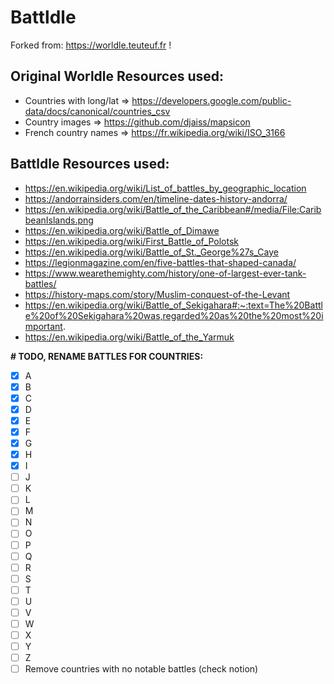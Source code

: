 # Batt**l**dle

Forked from: https://worldle.teuteuf.fr !

## Original Worldle Resources used:

- Countries with long/lat => https://developers.google.com/public-data/docs/canonical/countries_csv
- Country images => https://github.com/djaiss/mapsicon
- French country names => https://fr.wikipedia.org/wiki/ISO_3166

## Battldle Resources used:

- https://en.wikipedia.org/wiki/List_of_battles_by_geographic_location
- https://andorrainsiders.com/en/timeline-dates-history-andorra/
- https://en.wikipedia.org/wiki/Battle_of_the_Caribbean#/media/File:CaribbeanIslands.png
- https://en.wikipedia.org/wiki/Battle_of_Dimawe
- https://en.wikipedia.org/wiki/First_Battle_of_Polotsk
- https://en.wikipedia.org/wiki/Battle_of_St._George%27s_Caye
- https://legionmagazine.com/en/five-battles-that-shaped-canada/
- https://www.wearethemighty.com/history/one-of-largest-ever-tank-battles/
- https://history-maps.com/story/Muslim-conquest-of-the-Levant
- https://en.wikipedia.org/wiki/Battle_of_Sekigahara#:~:text=The%20Battle%20of%20Sekigahara%20was,regarded%20as%20the%20most%20important.
- https://en.wikipedia.org/wiki/Battle_of_the_Yarmuk

**# TODO, RENAME BATTLES FOR COUNTRIES:**

- [x] A
- [x] B
- [x] C
- [x] D
- [x] E
- [x] F
- [x] G
- [x] H
- [x] I
- [ ] J
- [ ] K
- [ ] L
- [ ] M
- [ ] N
- [ ] O
- [ ] P
- [ ] Q
- [ ] R
- [ ] S
- [ ] T
- [ ] U
- [ ] V
- [ ] W
- [ ] X
- [ ] Y
- [ ] Z
- [ ] Remove countries with no notable battles (check notion)

